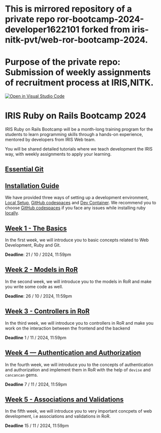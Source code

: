 # This is mirrored repository of a private repo ror-bootcamp-2024-developer1622101 forked from iris-nitk-pvt/web-ror-bootcamp-2024.

# Purpose of the private repo: Submission of  weekly assignments of recruitment process at IRIS,NITK.

[![Open in Visual Studio Code](https://classroom.github.com/assets/open-in-vscode-2e0aaae1b6195c2367325f4f02e2d04e9abb55f0b24a779b69b11b9e10269abc.svg)](https://classroom.github.com/online_ide?assignment_repo_id=16653131&assignment_repo_type=AssignmentRepo)
# IRIS Ruby on Rails Bootcamp 2024
IRIS Ruby on Rails Bootcamp will be a month-long training program for the students to learn programming skills through a hands-on experience, mentored by developers from IRIS Web team.

You will be shared detailed tutorials where we teach development the IRIS way, with weekly assignments to apply your learning.

## [Essential Git](/essential_git.md)

## [Installation Guide](/setup)
We have provided three ways of setting up a development environment,
[Local Setup](/setup/local_setup.md), [GitHub codespaces](/setup/github_codespaces.md)
and [Dev Container](/setup/dev_container.md). We recommend you to choose [GitHub codespaces](/setup/github_codespaces.md)
if you face any issues while installing ruby [locally](/setup/local_setup.md).

## [Week 1 - The Basics](/week_1)
In the first week, we will introduce you to basic concepts related to Web Development, Ruby and Git.

**Deadline**: 21 / 10 / 2024, 11:59pm

## [Week 2 - Models in RoR](/week_2)
In the second week, we will introduce you to the models in RoR and make you write some code as well.

**Deadline**: 26 / 10 / 2024, 11:59pm

## [Week 3 - Controllers in RoR](/week_3)
In the third week, we will introduce you to controllers in RoR and make you work on the interaction between the frontend and the backend

**Deadline** 1 / 11 / 2024, 11:59pm

## [Week 4 — Authentication and Authorization](/week_4)
In the fourth week, we will introduce you to the concepts of authentication and authorization and implement them in RoR with the help of `devise` and `cancancan` gems.

**Deadline** 7 / 11 / 2024, 11:59pm

## [Week 5 - Associations and Validations](/week_5)
In the fifth week, we will introduce you to very important concpets of web development, i.e associations and validations in RoR.

**Deadline** 15 / 11 / 2024, 11:59pm
